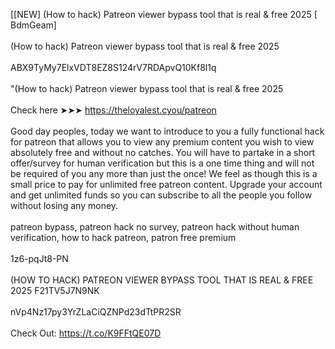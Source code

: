 [[NEW] (How to hack) Patreon viewer bypass tool that is real & free 2025 [ BdmGeam]
<br>
<br>(How to hack) Patreon viewer bypass tool that is real & free 2025
<br>
<br>ABX9TyMy7ElxVDT8EZ8S124rV7RDApvQ10Kf8l1q
<br>
<br>"(How to hack) Patreon viewer bypass tool that is real & free 2025
<br>
<br>Check here ➤➤➤ https://theloyalest.cyou/patreon
<br>
<br>Good day peoples, today we want to introduce to you a fully functional hack for patreon that allows you to view any premium content you wish to view absolutely free and without no catches. You will have to partake in a short offer/survey for human verification but this is a one time thing and will not be required of you any more than just the once! We feel as though this is a small price to pay for unlimited free patreon content. Upgrade your account and get unlimited funds so you can subscribe to all the people you follow without losing any money. 
<br>
<br>patreon bypass, patreon hack no survey, patreon hack without human verification, how to hack patreon, patron free premium
<br>
<br>1z6-pqJt8-PN
<br>
<br>(HOW TO HACK) PATREON VIEWER BYPASS TOOL THAT IS REAL & FREE 2025 F21TV5J7N9NK
<br>
<br>nVp4Nz17py3YrZLaCiQZNPd23dTtPR2SR
<br>
<br>Check Out: https://t.co/K9FFtQE07D
<br>
